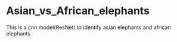 # Asian_vs_African_elephants
This is a cnn model(ResNet) to identify asian elephants and african elephants

